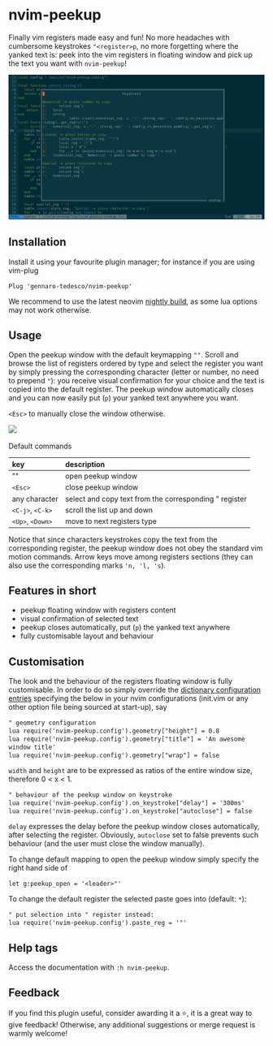 # nvim-peekup
Finally vim registers made easy and fun! No more headaches with cumbersome keystrokes `"<register>p`, no more forgetting where the yanked text is: peek into the vim registers in floating window and pick up the text you want with `nvim-peekup`!

![](img/screenshot.png)

## Installation
Install it using your favourite plugin manager; for instance if you are using vim-plug
```
Plug 'gennaro-tedesco/nvim-peekup'
```
We recommend to use the latest neovim [nightly build](https://github.com/neovim/neovim/releases/tag/nightly), as some lua options may not work otherwise.

## Usage
Open the peekup window with the default keymapping `""`. Scroll and browse the list of registers ordered by type and select the register you want by simply pressing the corresponding character (letter or number, no need to prepend `"`): you receive visual confirmation for your choice and the text is copied into the default register. The peekup window automatically closes and you can now easily put (`p`) your yanked text anywhere you want.

`<Esc>` to manually close the window otherwise.

![](img/demo.gif)

Default commands

| key             | description
|:--------------- |:-------------
|""               | open peekup window
|`<Esc>`          | close peekup window
|any character    | select and copy text from the corresponding " register
|`<C-j>`, `<C-k>` | scroll the list up and down
|`<Up>`, `<Down>` | move to next registers type

Notice that since characters keystrokes copy the text from the corresponding register, the peekup window does not obey the standard vim motion commands. Arrow keys move among registers sections (they can also use the corresponding marks `'n, 'l, 's`).

## Features in short
- peekup floating window with registers content
- visual confirmation of selected text
- peekup closes automatically, put (`p`) the yanked text anywhere
- fully customisable layout and behaviour

## Customisation
The look and the behaviour of the registers floating window is fully customisable. In order to do so simply override the [dictionary configuration entries](https://github.com/gennaro-tedesco/nvim-peekup/blob/master/lua/nvim-peekup/config.lua) specifying the below in your nvim configurations (init.vim or any other option file being sourced at start-up), say
```
" geometry configuration
lua require('nvim-peekup.config').geometry["height"] = 0.8
lua require('nvim-peekup.config').geometry["title"] = 'An awesome window title'
lua require('nvim-peekup.config').geometry["wrap"] = false
```
`width` and `height` are to be expressed as ratios of the entire window size, therefore 0 < x < 1.
```
" behaviour of the peekup window on keystroke
lua require('nvim-peekup.config').on_keystroke["delay"] = '300ms'
lua require('nvim-peekup.config').on_keystroke["autoclose"] = false
```
`delay` expresses the delay before the peekup window closes automatically, after selecting the register. Obviously, `autoclose` set to false prevents such behaviour (and the user must close the window manually).

To change default mapping to open the peekup window simply specify the right hand side of
```
let g:peekup_open = '<leader>"'
```

To change the default register the selected paste goes into (default: `*`):

```
" put selection into " register instead:
lua require('nvim-peekup.config').paste_reg = '"'
```

## Help tags
Access the documentation with `:h nvim-peekup`.

## Feedback
If you find this plugin useful, consider awarding it a ⭐, it is a great way to give feedback! Otherwise, any additional suggestions or merge request is warmly welcome!
